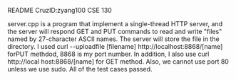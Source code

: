 README
CruzID:zyang100
CSE 130

server.cpp is a program that implement a single-thread HTTP server, and the server will respond GET and PUT commands to read and write "files" named by 27-character ASCII names. The server will store the file in the directory. I used curl --uploadfile [filename] http://localhost:8868/[name] forPUT methdod, 8868 is my port number. In addition, I also use curl http://local host:8868/[name] for GET method. Also, we cannot use port 80 unless we use sudo. All of the test cases passed.